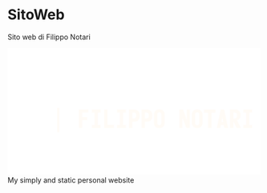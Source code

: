 # SitoWeb
Sito web di Filippo Notari

![alt text](https://github.com/lraton/SitoWeb/blob/master/img/logo.png?raw=true)
My simply and static personal website

